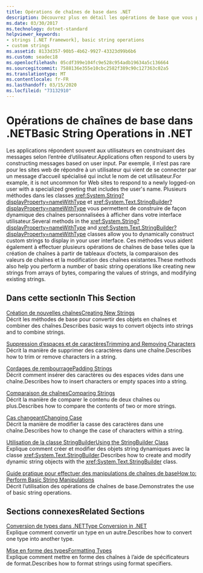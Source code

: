 ```yaml
---
title: Opérations de chaînes de base dans .NET
description: Découvrez plus en détail les opérations de base que vous pouvez effectuer sur les chaînes.
ms.date: 03/30/2017
ms.technology: dotnet-standard
helpviewer_keywords:
- strings [.NET Framework], basic string operations
- custom strings
ms.assetid: 8133d357-90b5-4b62-9927-43323d99b6b6
ms.custom: seadec18
ms.openlocfilehash: 05cdf399e104fc9e528c954adb19634a5c136664
ms.sourcegitcommit: 7588136e355e10cbc2582f389c90c127363c02a5
ms.translationtype: MT
ms.contentlocale: fr-FR
ms.lasthandoff: 03/15/2020
ms.locfileid: "73132910"
---
```

# <a name="basic-string-operations-in-net"></a><span data-ttu-id="aac52-103">Opérations de chaînes de base dans .NET</span><span class="sxs-lookup"><span data-stu-id="aac52-103">Basic String Operations in .NET</span></span>
<span data-ttu-id="aac52-104">Les applications répondent souvent aux utilisateurs en construisant des messages selon l’entrée d’utilisateur.</span><span class="sxs-lookup"><span data-stu-id="aac52-104">Applications often respond to users by constructing messages based on user input.</span></span> <span data-ttu-id="aac52-105">Par exemple, il n’est pas rare pour les sites web de répondre à un utilisateur qui vient de se connecter par un message d’accueil spécialisé qui inclut le nom de cet utilisateur.</span><span class="sxs-lookup"><span data-stu-id="aac52-105">For example, it is not uncommon for Web sites to respond to a newly logged-on user with a specialized greeting that includes the user's name.</span></span> <span data-ttu-id="aac52-106">Plusieurs méthodes dans les classes <xref:System.String?displayProperty=nameWithType> et <xref:System.Text.StringBuilder?displayProperty=nameWithType> vous permettent de construire de façon dynamique des chaînes personnalisées à afficher dans votre interface utilisateur.</span><span class="sxs-lookup"><span data-stu-id="aac52-106">Several methods in the <xref:System.String?displayProperty=nameWithType> and <xref:System.Text.StringBuilder?displayProperty=nameWithType> classes allow you to dynamically construct custom strings to display in your user interface.</span></span> <span data-ttu-id="aac52-107">Ces méthodes vous aident également à effectuer plusieurs opérations de chaînes de base telles que la création de chaînes à partir de tableaux d’octets, la comparaison des valeurs de chaînes et la modification des chaînes existantes.</span><span class="sxs-lookup"><span data-stu-id="aac52-107">These methods also help you perform a number of basic string operations like creating new strings from arrays of bytes, comparing the values of strings, and modifying existing strings.</span></span>  
  
## <a name="in-this-section"></a><span data-ttu-id="aac52-108">Dans cette section</span><span class="sxs-lookup"><span data-stu-id="aac52-108">In This Section</span></span>  
 [<span data-ttu-id="aac52-109">Création de nouvelles chaînes</span><span class="sxs-lookup"><span data-stu-id="aac52-109">Creating New Strings</span></span>](../../../docs/standard/base-types/creating-new.md)  
 <span data-ttu-id="aac52-110">Décrit les méthodes de base pour convertir des objets en chaînes et combiner des chaînes.</span><span class="sxs-lookup"><span data-stu-id="aac52-110">Describes basic ways to convert objects into strings and to combine strings.</span></span>  
  
 [<span data-ttu-id="aac52-111">Suppression d’espaces et de caractères</span><span class="sxs-lookup"><span data-stu-id="aac52-111">Trimming and Removing Characters</span></span>](../../../docs/standard/base-types/trimming.md)  
 <span data-ttu-id="aac52-112">Décrit la manière de supprimer des caractères dans une chaîne.</span><span class="sxs-lookup"><span data-stu-id="aac52-112">Describes how to trim or remove characters in a string.</span></span>  
  
 [<span data-ttu-id="aac52-113">Cordages de rembourrage</span><span class="sxs-lookup"><span data-stu-id="aac52-113">Padding Strings</span></span>](../../../docs/standard/base-types/padding.md)  
 <span data-ttu-id="aac52-114">Décrit comment insérer des caractères ou des espaces vides dans une chaîne.</span><span class="sxs-lookup"><span data-stu-id="aac52-114">Describes how to insert characters or empty spaces into a string.</span></span>  
  
 [<span data-ttu-id="aac52-115">Comparaison de chaînes</span><span class="sxs-lookup"><span data-stu-id="aac52-115">Comparing Strings</span></span>](../../../docs/standard/base-types/comparing.md)  
 <span data-ttu-id="aac52-116">Décrit la manière de comparer le contenu de deux chaînes ou plus.</span><span class="sxs-lookup"><span data-stu-id="aac52-116">Describes how to compare the contents of two or more strings.</span></span>  
  
 [<span data-ttu-id="aac52-117">Cas changeant</span><span class="sxs-lookup"><span data-stu-id="aac52-117">Changing Case</span></span>](../../../docs/standard/base-types/changing-case.md)  
 <span data-ttu-id="aac52-118">Décrit la manière de modifier la casse des caractères dans une chaîne.</span><span class="sxs-lookup"><span data-stu-id="aac52-118">Describes how to change the case of characters within a string.</span></span>  
  
 [<span data-ttu-id="aac52-119">Utilisation de la classe StringBuilder</span><span class="sxs-lookup"><span data-stu-id="aac52-119">Using the StringBuilder Class</span></span>](../../../docs/standard/base-types/stringbuilder.md)  
 <span data-ttu-id="aac52-120">Explique comment créer et modifier des objets string dynamiques avec la classe <xref:System.Text.StringBuilder>.</span><span class="sxs-lookup"><span data-stu-id="aac52-120">Describes how to create and modify dynamic string objects with the <xref:System.Text.StringBuilder> class.</span></span>  
  
 [<span data-ttu-id="aac52-121">Guide pratique pour effectuer des manipulations de chaînes de base</span><span class="sxs-lookup"><span data-stu-id="aac52-121">How to: Perform Basic String Manipulations</span></span>](../../../docs/standard/base-types/basic-manipulations.md)  
 <span data-ttu-id="aac52-122">Décrit l’utilisation des opérations de chaînes de base.</span><span class="sxs-lookup"><span data-stu-id="aac52-122">Demonstrates the use of basic string operations.</span></span>  
  
## <a name="related-sections"></a><span data-ttu-id="aac52-123">Sections connexes</span><span class="sxs-lookup"><span data-stu-id="aac52-123">Related Sections</span></span>  
 [<span data-ttu-id="aac52-124">Conversion de types dans .NET</span><span class="sxs-lookup"><span data-stu-id="aac52-124">Type Conversion in .NET</span></span>](../../../docs/standard/base-types/type-conversion.md)  
 <span data-ttu-id="aac52-125">Explique comment convertir un type en un autre.</span><span class="sxs-lookup"><span data-stu-id="aac52-125">Describes how to convert one type into another type.</span></span>  
  
 [<span data-ttu-id="aac52-126">Mise en forme des types</span><span class="sxs-lookup"><span data-stu-id="aac52-126">Formatting Types</span></span>](../../../docs/standard/base-types/formatting-types.md)  
 <span data-ttu-id="aac52-127">Explique comment mettre en forme des chaînes à l’aide de spécificateurs de format.</span><span class="sxs-lookup"><span data-stu-id="aac52-127">Describes how to format strings using format specifiers.</span></span>
